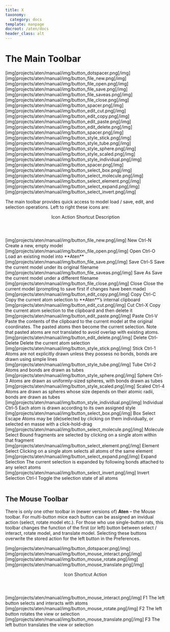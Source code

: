 ```yaml
---
title: X
taxonomy:
  category: docs
template: manpage
docroot: /aten/docs
header_class: alt
---
```



# The Main Toolbar


  [img]projects/aten/manual/img/button_dotspacer.png[/img]
  [img]projects/aten/manual/img/button_file_new.png[/img]
  [img]projects/aten/manual/img/button_file_open.png[/img]
  [img]projects/aten/manual/img/button_file_save.png[/img]
  [img]projects/aten/manual/img/button_file_saveas.png[/img]
  [img]projects/aten/manual/img/button_file_close.png[/img]
  [img]projects/aten/manual/img/button_spacer.png[/img]
  [img]projects/aten/manual/img/button_edit_cut.png[/img]
  [img]projects/aten/manual/img/button_edit_copy.png[/img]
  [img]projects/aten/manual/img/button_edit_paste.png[/img]
  [img]projects/aten/manual/img/button_edit_delete.png[/img]
  [img]projects/aten/manual/img/button_spacer.png[/img]
  [img]projects/aten/manual/img/button_style_stick.png[/img]
  [img]projects/aten/manual/img/button_style_tube.png[/img]
  [img]projects/aten/manual/img/button_style_sphere.png[/img]
  [img]projects/aten/manual/img/button_style_scaled.png[/img]
  [img]projects/aten/manual/img/button_style_individual.png[/img]
  [img]projects/aten/manual/img/button_spacer.png[/img]
  [img]projects/aten/manual/img/button_select_box.png[/img]
  [img]projects/aten/manual/img/button_select_molecule.png[/img]
  [img]projects/aten/manual/img/button_select_element.png[/img]
  [img]projects/aten/manual/img/button_select_expand.png[/img]
  [img]projects/aten/manual/img/button_select_invert.png[/img]


The main toolbar provides quick access to model load / save, edit, and selection operations. Left to right these icons are:

<table>
 <header>
  <column>Icon</column>
  <column>Action</column>
  <column>Shortcut</column>
  <column>Description</column>
 </header>
 <row>
  <column>[img]projects/aten/manual/img/button_file_new.png[/img]</column>
  <column>New</column>
  <column>Ctrl-N</column>
  <column>Create a new, empty model</column>
 </row>
 <row>
  <column>[img]projects/aten/manual/img/button_file_open.png[/img]</column>
  <column>Open</column>
  <column>Ctrl-O</column>
  <column>Load an existing model into **Aten**</column>
 </row>
 <row>
  <column>[img]projects/aten/manual/img/button_file_save.png[/img]</column>
  <column>Save</column>
  <column>Ctrl-S</column>
  <column>Save the current model under its original filename</column>
 </row>
 <row>
  <column>[img]projects/aten/manual/img/button_file_saveas.png[/img]</column>
  <column>Save As</column>
  <column></column>
  <column>Save the current model under a different filename</column>
 </row>
 <row>
  <column>[img]projects/aten/manual/img/button_file_close.png[/img]</column>
  <column>Close</column>
  <column></column>
  <column>Close the current model (prompting to save first if changes have been made)</column>
 </row>
 <row>
  <column></column>
  <column></column>
  <column></column>
  <column></column>
 </row>
 <row>
  <column>[img]projects/aten/manual/img/button_edit_copy.png[/img]</column>
  <column>Copy</column>
  <column>Ctrl-C</column>
  <column>Copy the current atom selection to **Aten**’s internal clipboard</column>
 </row>
 <row>
  <column>[img]projects/aten/manual/img/button_edit_cut.png[/img]</column>
  <column>Cut</column>
  <column>Ctrl-X</column>
  <column>Copy the current atom selection to the clipboard and then delete it</column>
 </row>
 <row>
  <column>[img]projects/aten/manual/img/button_edit_paste.png[/img]</column>
  <column>Paste</column>
  <column>Ctrl-V</column>
  <column>Paste the contents of the clipboard to the current model at the original coordinates. The pasted atoms then become the current selection. Note that pasted atoms are not translated to avoid overlap with existing atoms.</column>
 </row>
 <row>
  <column>[img]projects/aten/manual/img/button_edit_delete.png[/img]</column>
  <column>Delete</column>
  <column>Ctrl-Delete</column>
  <column>Delete the current atom selection</column>
 </row>
 <row>
  <column></column>
  <column></column>
  <column></column>
  <column></column>
 </row>
 <row>
  <column>[img]projects/aten/manual/img/button_style_stick.png[/img]</column>
  <column>Stick</column>
  <column>Ctrl-1</column>
  <column>Atoms are not explicitly drawn unless they possess no bonds, bonds are drawn using simple lines</column>
 </row>
 <row>
  <column>[img]projects/aten/manual/img/button_style_tube.png[/img]</column>
  <column>Tube</column>
  <column>Ctrl-2</column>
  <column>Atoms and bonds are drawn as tubes</column>
 </row>
 <row>
  <column>[img]projects/aten/manual/img/button_style_sphere.png[/img]</column>
  <column>Sphere</column>
  <column>Ctrl-3</column>
  <column>Atoms are drawn as uniformly-sized spheres, with bonds drawn as tubes</column>
 </row>
 <row>
  <column>[img]projects/aten/manual/img/button_style_scaled.png[/img]</column>
  <column>Scaled</column>
  <column>Ctrl-4</column>
  <column>Atoms are drawn as spheres whose size depends on their atomic radii, bonds are drawn as tubes</column>
 </row>
 <row>
  <column>[img]projects/aten/manual/img/button_style_individual.png[/img]</column>
  <column>Individual</column>
  <column>Ctrl-5</column>
  <column>Each atom is drawn according to its own assigned style</column>
 </row>
 <row>
  <column></column>
  <column></column>
  <column></column>
  <column></column>
 </row>
 <row>
  <column>[img]projects/aten/manual/img/button_select_box.png[/img]</column>
  <column>Box Select</column>
  <column>Escape</column>
  <column>Atoms may be (de)selected by clicking on them individually, or selected en masse with a click-hold-drag</column>
 </row>
 <row>
  <column>[img]projects/aten/manual/img/button_select_molecule.png[/img]</column>
  <column>Molecule Select</column>
  <column></column>
  <column>Bound fragments are selected by clicking on a single atom within that fragment</column>
 </row>
 <row>
  <column>[img]projects/aten/manual/img/button_select_element.png[/img]</column>
  <column>Element Select</column>
  <column></column>
  <column>Clicking on a single atom selects all atoms of the same element</column>
 </row>
 <row>
  <column>[img]projects/aten/manual/img/button_select_expand.png[/img]</column>
  <column>Expand Selection</column>
  <column></column>
  <column>The current selection is expanded by following bonds attached to any select atoms</column>
 </row>
 <row>
  <column>[img]projects/aten/manual/img/button_select_invert.png[/img]</column>
  <column>Invert Selection</column>
  <column>Ctrl-I</column>
  <column>Toggle the selection state of all atoms</column>
 </row>
</table>

## The Mouse Toolbar

There is only one other toolbar in (newer versions of) **Aten** – the Mouse toolbar. For multi-button mice each button can be assigned an invidual action (select, rotate model etc.). For those who use single-button rats, this toolbar changes the function of the first (or left) button between select / interact, rotate model, and translate model. Selecting these buttons overwrite the stored action for the left button in the Preferences.


  [img]projects/aten/manual/img/button_dotspacer.png[/img]
  [img]projects/aten/manual/img/button_mouse_interact.png[/img]
  [img]projects/aten/manual/img/button_mouse_rotate.png[/img]
  [img]projects/aten/manual/img/button_mouse_translate.png[/img]


<table>
  <title>Mouse Toolbar Icons</title>
 <header>
  <column>Icon</column>
  <column>Shortcut</column>
  <column>Action</column>
 </header>
 <row>
  <column>[img]projects/aten/manual/img/button_mouse_interact.png[/img] </column>
  <column>F1</column>
  <column>The left button selects and interacts with atoms</column>
 </row>
 <row>
  <column>[img]projects/aten/manual/img/button_mouse_rotate.png[/img] </column>
  <column>F2</column>
  <column>The left button rotates the view or selection</column>
 </row>
 <row>
  <column>[img]projects/aten/manual/img/button_mouse_translate.png[/img] </column>
  <column>F3</column>
  <column>The left button translates the view or selection</column>
 </row>
</table>


